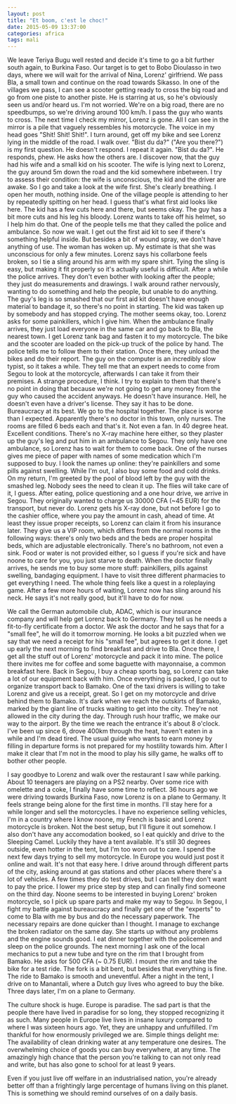 ```yaml
---
layout: post
title: "Et boom, c'est le choc!"
date: 2015-05-09 13:37:00
categories: africa
tags: mali
---
```

We leave Teriya Bugu well rested and decide it's time to go a bit further south again, to Burkina Faso.
Our target is to get to Bobo Dioulasso in two days, where we will wait for the arrival of Nina, Lorenz' girlfriend.
We pass Bla, a small town and continue on the road towards Sikasso.
In one of the villages we pass, I can see a scooter getting ready to cross the big road and go from one piste to another piste.
He is starring at us, so he's obviously seen us and/or heard us.
I'm not worried.
We're on a big road, there are no speedbumps, so we're driving around 100 km/h.
I pass the guy who wants to cross.
The next time I check my mirror, Lorenz is gone.
All I can see in the mirror is a pile that vaguely ressembles his motorcycle.
The voice in my head goes "Shit! Shit! Shit!".
I turn around, get off my bike and see Lorenz lying in the middle of the road.
I walk over. "Bist du da?" ("Are you there?") is my first question.
He doesn't respond. I repeat it again. "Bist du da?". He responds, phew.
He asks how the others are.
I discover now, that the guy had his wife and a small kid on his scooter.
The wife is lying next to Lorenz, the guy around 5m down the road and the kid somewhere inbetween.
I try to assess their condition: the wife is unconscious, the kid and the driver are awake.
So I go and take a look at the wife first.
She's clearly breathing. I open her mouth, nothing inside.
One of the village people is attending to her by repeatedly spitting on her head.
I guess that's what first aid looks like here.
The kid has a few cuts here and there, but seems okay.
The guy has a bit more cuts and his leg his bloody.
Lorenz wants to take off his helmet, so I help him do that.
One of the people tells me that they called the police and ambulance.
So now we wait.
I get out the first aid kit to see if there's something helpful inside.
But besides a bit of wound spray, we don't have anything of use.
The woman has woken up.
My estimate is that she was unconscious for only a few minutes.
Lorenz says his collarbone feels broken, so I tie a sling around his arm with my spare shirt.
Tying the sling is easy, but making it fit properly so it's actually useful is difficult.
After a while the police arrives.
They don't even bother with looking after the people; they just do measurements and drawings.
I walk around rather nervously, wanting to do something and help the people, but unable to do anything.
The guy's leg is so smashed that our first aid kit doesn't have enough material to bandage it, so there's no point in starting.
The kid was taken up by somebody and has stopped crying.
The mother seems okay, too.
Lorenz asks for some painkillers, which I give him.
When the ambulance finally arrives, they just load everyone in the same car and go back to Bla, the nearest town.
I get Lorenz tank bag and fasten it to my motorcycle.
The bike and the scooter are loaded on the pick-up truck of the police by hand.
The police tells me to follow them to their station.
Once there, they unload the bikes and do their report.
The guy on the computer is an incredibly slow typist, so it takes a while.
They tell me that an expert needs to come from Segou to look at the motorcycle, afterwards I can take it from their premises.
A strange procedure, I think.
I try to explain to them that there's no point in doing that because we're not going to get any money from the guy who caused the accident anyways.
He doesn't have insurance. Hell, he doesn't even have a driver's license.
They say it has to be done. Bureaucracy at its best.
We go to the hospital together.
The place is worse than I expected.
Apparently there's no doctor in this town, only nurses.
The rooms are filled 6 beds each and that's it.
Not even a fan. In 40 degree heat. Excellent conditions.
There's no X-ray machine here either, so they plaster up the guy's leg and put him in an ambulance to Segou.
They only have one ambulance, so Lorenz has to wait for them to come back.
One of the nurses gives me piece of paper with names of some medication which I'm supposed to buy.
I look the names up online: they're painkillers and some pills against swelling.
While I'm out, I also buy some food and cold drinks.
On my return, I'm greeted by the pool of blood left by the guy with the smashed leg.
Nobody sees the need to clean it up.
The flies will take care of it, I guess.
After eating, police questioning and a one hour drive, we arrive in Segou.
They originally wanted to charge us 30000 CFA (~45 EUR) for the transport, but never do.
Lorenz gets his X-ray done, but not before I go to the cashier office, where you pay the amount in cash, ahead of time.
At least they issue proper receipts, so Lorenz can claim it from his insurance later.
They give us a VIP room, which differs from the normal rooms in the following ways: there's only two beds and the beds are proper hospital beds, which are adjustable electronically.
There's no bathroom, not even a sink.
Food or water is not provided either, so I guess if you're sick and have noone to care for you, you just starve to death.
When the doctor finally arrives, he sends me to buy some more stuff: painkillers, pills against swelling, bandaging equipment.
I have to visit three different pharmacies to get everything I need.
The whole thing feels like a quest in a roleplaying game.
After a few more hours of waiting, Lorenz now has sling around his neck.
He says it's not really good, but it'll have to do for now.

We call the German automobile club, ADAC, which is our insurance company and will help get Lorenz back to Germany.
They tell us he needs a fit-to-fly certificate from a doctor.
We ask the doctor and he says that for a "small fee", he will do it tomorrow morning.
He looks a bit puzzled when we say that we need a receipt for his "small fee", but agrees to get it done.
I get up early the next morning to find breakfast and drive to Bla.
Once there, I get all the stuff out of Lorenz' motorcycle and pack it into mine.
The police there invites me for coffee and some baguette with mayonnaise, a common breakfast here.
Back in Segou, I buy a cheap sports bag, so Lorenz can take a lot of our equipment back with him.
Once everything is packed, I go out to organize transport back to Bamako.
One of the taxi drivers is willing to take Lorenz and give us a receipt, great.
So I get on my motorcycle and drive behind them to Bamako.
It's dark when we reach the outskirts of Bamako, marked by the giant line of trucks waiting to get into the city.
They're not allowed in the city during the day.
Through rush hour traffic, we make our way to the airport.
By the time we reach the entrance it's about 8 o'clock.
I've been up since 6, drove 400km through the heat, haven't eaten in a while and I'm dead tired.
The usual guide who wants to earn money by filling in departure forms is not prepared for my hostility towards him.
After I make it clear that I'm not in the mood to play his silly game, he walks off to bother other people.

I say goodbye to Lorenz and walk over the restaurant I saw while parking.
About 10 teenagers are playing on a PS2 nearby.
Over some rice with omelette and a coke, I finally have some time to reflect.
36 hours ago we were driving towards Burkina Faso, now Lorenz is on a plane to Germany.
It feels strange being alone for the first time in months.
I'll stay here for a while longer and sell the motorcycles.
I have no experience selling vehicles, I'm in a country where I know noone, my French is basic and Lorenz motorcycle is broken.
Not the best setup, but I'll figure it out somehow.
I also don't have any accomodation booked, so I eat quickly and drive to the Sleeping Camel.
Luckily they have a tent available.
It's still 30 degrees outside, even hotter in the tent, but I'm too worn out to care.
I spend the next few days trying to sell my motorcycle.
In Europe you would just post it online and wait.
It's not that easy here.
I drive around through different parts of the city, asking around at gas stations and other places where there's a lot of vehicles.
A few times they do test drives, but I can tell they don't want to pay the price.
I lower my price step by step and can finally find someone on the third day.
Noone seems to be interested in buying Lorenz' broken motorcycle, so I pick up spare parts and make my way to Segou.
In Segou, I fight my battle against bureaucracy and finally get one of the "experts" to come to Bla with me by bus and do the necessary paperwork.
The necessary repairs are done quicker than I thought.
I manage to exchange the broken radiator on the same day.
She starts up without any problems and the engine sounds good.
I eat dinner together with the policemen and sleep on the police grounds.
The next morning I ask one of the local mechanics to put a new tube and tyre on the rim that I brought from Bamako.
He asks for 500 CFA (~ 0.75 EUR). I mount the rim and take the bike for a test ride.
The fork is a bit bent, but besides that everything is fine.
The ride to Bamako is smooth and uneventful.
After a night in the tent, I drive on to Manantali, where a Dutch guy lives who agreed to buy the bike.
Three days later, I'm on a plane to Germany.

The culture shock is huge.
Europe is paradise.
The sad part is that the people there have lived in paradise for so long, they stopped recognizing it as such.
Many people in Europe live lives in insane luxury compared to where I was sixteen hours ago.
Yet, they are unhappy and unfulfilled.
I'm thankful for how enormously privileged we are.
Simple things delight me:
The availability of clean drinking water at any temperature one desires.
The overwhelming choice of goods you can buy everywhere, at any time.
The amazingly high chance that the person you're talking to can not only read and write, but has also gone to school for at least 9 years.

Even if you just live off welfare in an industrialised nation, you're already better off than a frightingly large percentage of humans living on this planet.
This is something we should remind ourselves of on a daily basis.
